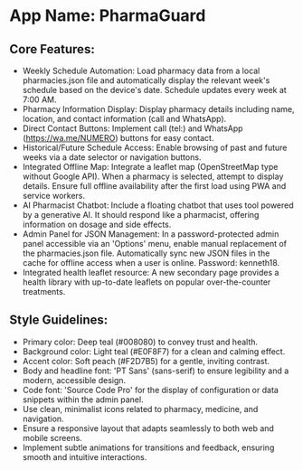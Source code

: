 # **App Name**: PharmaGuard

## Core Features:

- Weekly Schedule Automation: Load pharmacy data from a local pharmacies.json file and automatically display the relevant week's schedule based on the device's date. Schedule updates every week at 7:00 AM.
- Pharmacy Information Display: Display pharmacy details including name, location, and contact information (call and WhatsApp).
- Direct Contact Buttons: Implement call (tel:) and WhatsApp (https://wa.me/NUMERO) buttons for easy contact.
- Historical/Future Schedule Access: Enable browsing of past and future weeks via a date selector or navigation buttons.
- Integrated Offline Map: Integrate a leaflet map (OpenStreetMap type without Google API). When a pharmacy is selected, attempt to display details. Ensure full offline availability after the first load using PWA and service workers.
- AI Pharmacist Chatbot: Include a floating chatbot that uses tool powered by a generative AI. It should respond like a pharmacist, offering information on dosage and side effects.
- Admin Panel for JSON Management: In a password-protected admin panel accessible via an 'Options' menu, enable manual replacement of the pharmacies.json file. Automatically sync new JSON files in the cache for offline access when a user is online. Password: kenneth18.
- Integrated health leaflet resource: A new secondary page provides a health library with up-to-date leaflets on popular over-the-counter treatments.

## Style Guidelines:

- Primary color: Deep teal (#008080) to convey trust and health.
- Background color: Light teal (#E0F8F7) for a clean and calming effect.
- Accent color: Soft peach (#F2D7B5) for a gentle, inviting contrast.
- Body and headline font: 'PT Sans' (sans-serif) to ensure legibility and a modern, accessible design.
- Code font: 'Source Code Pro' for the display of configuration or data snippets within the admin panel.
- Use clean, minimalist icons related to pharmacy, medicine, and navigation.
- Ensure a responsive layout that adapts seamlessly to both web and mobile screens.
- Implement subtle animations for transitions and feedback, ensuring smooth and intuitive interactions.
